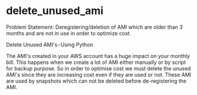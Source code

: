 # delete_unused_ami
Problem Statement:
Deregistering/deletion of AMI which are older than 3 months and are not in use in order to optimize cost.

Delete Unused AMI's - Using Python

The AMI's created in your AWS account has a huge impact on your monthly bill. This happens when we create a lot of AMI either manually or by script for backup purpose. So in order to optimise cost we must delete the unused AMI's since they are increasing cost even if they are used or not. These AMI are used by snapshots which can not be deleted before de-registering the AMI.

 

